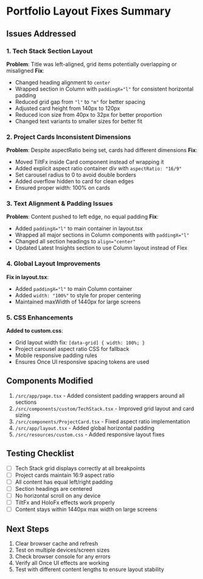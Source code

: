 # Portfolio Layout Fixes Summary

## Issues Addressed

### 1. Tech Stack Section Layout
**Problem**: Title was left-aligned, grid items potentially overlapping or misaligned
**Fix**: 
- Changed heading alignment to `center`
- Wrapped section in Column with `paddingX="l"` for consistent horizontal padding
- Reduced grid gap from `"l"` to `"m"` for better spacing
- Adjusted card height from 140px to 120px
- Reduced icon size from 40px to 32px for better proportion
- Changed text variants to smaller sizes for better fit

### 2. Project Cards Inconsistent Dimensions
**Problem**: Despite aspectRatio being set, cards had different dimensions
**Fix**: 
- Moved TiltFx inside Card component instead of wrapping it
- Added explicit aspect ratio container div with `aspectRatio: "16/9"`
- Set carousel radius to 0 to avoid double borders
- Added overflow hidden to card for clean edges
- Ensured proper width: 100% on cards

### 3. Text Alignment & Padding Issues
**Problem**: Content pushed to left edge, no equal padding
**Fix**: 
- Added `paddingX="l"` to main container in layout.tsx
- Wrapped all major sections in Column components with `paddingX="l"`
- Changed all section headings to `align="center"`
- Updated Latest Insights section to use Column layout instead of Flex

### 4. Global Layout Improvements
**Fix in layout.tsx**: 
- Added `paddingX="l"` to main Column container
- Added `width: "100%"` to style for proper centering
- Maintained maxWidth of 1440px for large screens

### 5. CSS Enhancements
**Added to custom.css**:
- Grid layout width fix: `[data-grid] { width: 100%; }`
- Project carousel aspect ratio CSS for fallback
- Mobile responsive padding rules
- Ensures Once UI responsive spacing tokens are used

## Components Modified

1. `/src/app/page.tsx` - Added consistent padding wrappers around all sections
2. `/src/components/custom/TechStack.tsx` - Improved grid layout and card sizing
3. `/src/components/ProjectCard.tsx` - Fixed aspect ratio implementation
4. `/src/app/layout.tsx` - Added global horizontal padding
5. `/src/resources/custom.css` - Added responsive layout fixes

## Testing Checklist

- [ ] Tech Stack grid displays correctly at all breakpoints
- [ ] Project cards maintain 16:9 aspect ratio
- [ ] All content has equal left/right padding
- [ ] Section headings are centered
- [ ] No horizontal scroll on any device
- [ ] TiltFx and HoloFx effects work properly
- [ ] Content stays within 1440px max width on large screens

## Next Steps

1. Clear browser cache and refresh
2. Test on multiple devices/screen sizes
3. Check browser console for any errors
4. Verify all Once UI effects are working
5. Test with different content lengths to ensure layout stability